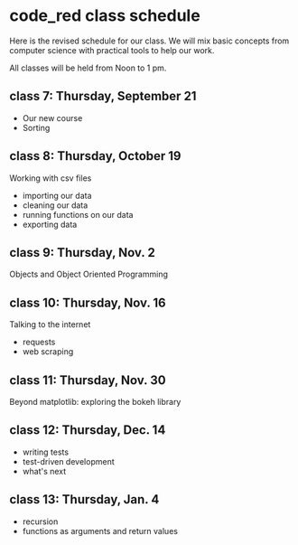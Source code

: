 # code_red class schedule

Here is the revised schedule for our class. We will mix basic concepts from computer science with practical tools to help our work. 

All classes will be held from Noon to 1 pm.

## class 7: Thursday, September 21

* Our new course
* Sorting 

## class 8: Thursday, October 19

Working with csv files
* importing our data
* cleaning our data
* running functions on our data
* exporting data 

## class 9: Thursday, Nov. 2

Objects and Object Oriented Programming 

## class 10: Thursday, Nov. 16

Talking to the internet
* requests
* web scraping 

## class 11: Thursday, Nov. 30

Beyond matplotlib: exploring the bokeh library

## class 12: Thursday, Dec. 14

* writing tests
* test-driven development
* what's next

## class 13: Thursday, Jan. 4

* recursion 
* functions as arguments and return values
